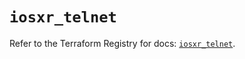 # `iosxr_telnet`

Refer to the Terraform Registry for docs: [`iosxr_telnet`](https://registry.terraform.io/providers/ciscodevnet/iosxr/0.6.0/docs/resources/telnet).
